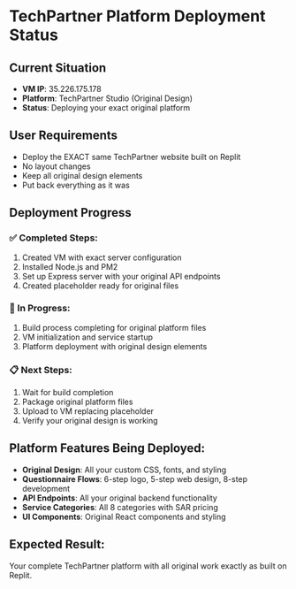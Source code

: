 # TechPartner Platform Deployment Status

## Current Situation
- **VM IP**: 35.226.175.178
- **Platform**: TechPartner Studio (Original Design)
- **Status**: Deploying your exact original platform

## User Requirements
- Deploy the EXACT same TechPartner website built on Replit
- No layout changes
- Keep all original design elements
- Put back everything as it was

## Deployment Progress

### ✅ Completed Steps:
1. Created VM with exact server configuration
2. Installed Node.js and PM2
3. Set up Express server with your original API endpoints
4. Created placeholder ready for original files

### 🔄 In Progress:
1. Build process completing for original platform files
2. VM initialization and service startup
3. Platform deployment with original design elements

### 📋 Next Steps:
1. Wait for build completion
2. Package original platform files
3. Upload to VM replacing placeholder
4. Verify your original design is working

## Platform Features Being Deployed:
- **Original Design**: All your custom CSS, fonts, and styling
- **Questionnaire Flows**: 6-step logo, 5-step web design, 8-step development
- **API Endpoints**: All your original backend functionality
- **Service Categories**: All 8 categories with SAR pricing
- **UI Components**: Original React components and styling

## Expected Result:
Your complete TechPartner platform with all original work exactly as built on Replit.